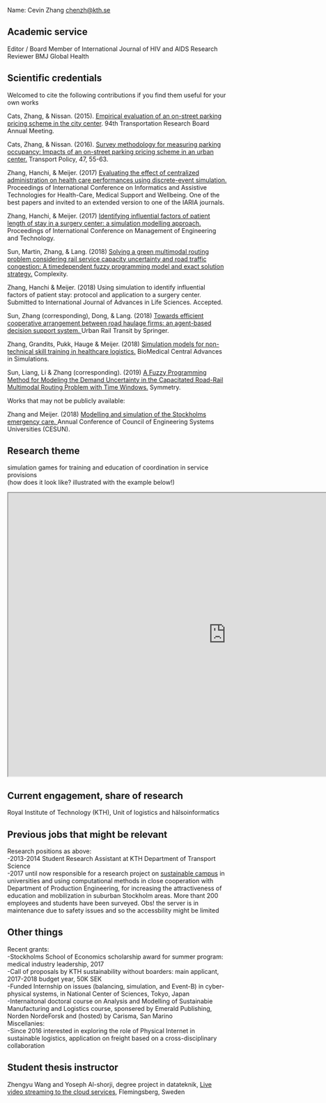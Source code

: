 Name: Cevin Zhang <a href="mailto:chenzh@kth.se">chenzh@kth.se</a><br/>

## Academic service
Editor / Board Member of International Journal of HIV and AIDS Research<br/>
Reviewer BMJ Global Health<br/>

## Scientific credentials 

Welcomed to cite the following contributions if you find them useful for your own works<br/>

Cats, Zhang, & Nissan. (2015). <a href="http://docs.trb.org/prp/15-2068.pdf" target="_blank">Empirical evaluation of an on-street parking pricing scheme in the city center</a>. 94th Transportation Research Board Annual Meeting.<br/>

Cats, Zhang, & Nissan. (2016). <a href="https://www.sciencedirect.com/science/article/pii/S0967070X15300858" target="_blank">Survey methodology for measuring parking occupancy: Impacts of an on-street parking pricing scheme in an urban center.</a> Transport Policy, 47, 55-63.<br/>

Zhang, Hanchi, & Meijer. (2017) <a href="http://ieeexplore.ieee.org/document/8125405/" target="_blank">Evaluating the effect of centralized administration on health care performances using discrete-event simulation.</a> Proceedings of International Conference on Informatics and Assistive Technologies for Health-Care, Medical Support and Wellbeing. One of the best papers and invited to an extended version to one of the IARIA journals.<br/>

Zhang, Hanchi, & Meijer. (2017) <a href="http://www.thinkmind.org/index.php?view=article&articleid=healthinfo_2017_3_10_80047" target="_blank">Identifying influential factors of patient length of stay in a surgery center: a simulation modelling approach.</a> Proceedings of International Conference on Management of Engineering and Technology.<br/>

Sun, Martin, Zhang, & Lang. (2018)  <a href="https://www.hindawi.com/journals/complexity/aip/8645793/" target="_blank">Solving a green multimodal routing problem considering rail service capacity uncertainty and road traffic congestion: A timedependent fuzzy programming model and exact solution strategy.</a> Complexity.<br/>

Zhang, Hanchi & Meijer. (2018) Using simulation to identify influential factors of patient stay: protocol and application to a surgery center. Submitted to International Journal of Advances in Life Sciences. Accepted.<br/>

Sun, Zhang (corresponding), Dong, & Lang. (2018) <a href= "https://link.springer.com/article/10.1007/s40864-018-0086-4" target="_blank"> Towards efficient cooperative arrangement between road haulage firms: an agent-based decision support system. </a> Urban Rail Transit by Springer.<br/>

Zhang, Grandits, Pukk, Hauge & Meijer. (2018) <a href="https://advancesinsimulation.biomedcentral.com/articles/10.1186/s41077-018-0072-7" target="_blank">Simulation models for non-technical skill training in healthcare logistics.</a> BioMedical Central Advances in Simulations.<br/>

Sun, Liang, Li & Zhang (corresponding). (2019)  <a href="https://www.mdpi.com/2073-8994/11/1/91" target="_blank">A Fuzzy Programming Method for Modeling the Demand Uncertainty in the Capacitated Road-Rail Multimodal Routing Problem with Time Windows.</a> Symmetry.<br/>

Works that may not be publicly available: 

Zhang and Meijer. (2018) <a href= "http://www.cesun2018.org/program.html" target ="_blank"> Modelling and simulation of the Stockholms emergency care. </a> Annual Conference of Council of Engineering Systems Universities (CESUN).<br/>

## Research theme
simulation games for training and education of coordination in service provisions<br/>
(how does it look like? illustrated with the example below!) 
<iframe width="1000" height="650" allow="fullscreen" src="https://cloud.anylogic.com/assets/embed?modelId=bb5ce616-61f0-4503-adaa-d6d751595cf7"></iframe> <br/>

## Current engagement, share of research
Royal Institute of Technology (KTH), Unit of logistics and hälsoinformatics<br />

## Previous jobs that might be relevant
Research positions as above: <br />
-2013-2014 Student Research Assistant at KTH Department of Transport Science <br /> 
-2017 until now responsible for a research project on <a href="http://gaming.sth.kth.se/Mobility/" target="_blank">sustainable campus</a> in universities and using computational methods in close cooperation with Department of Production Engineering, for increasing the attractiveness of education and mobilization in suburban Stockholm areas. More thant 200 employees and students have been surveyed. Obs! the server is in maintenance due to safety issues and so the accessbility might be limited<br />

## Other things
Recent grants:<br/>
-Stockholms School of Economics scholarship award for summer program: medical industry leadership, 2017<br/>
-Call of proposals by KTH sustainability without boarders: main applicant, 2017-2018 budget year, 50K SEK<br/>
-Funded Internship on issues (balancing, simulation, and Event-B) in cyber-physical systems, in National Center of Sciences, Tokyo, Japan<br/>
-Internaitonal doctoral course on Analysis and Modelling of Sustainabie Manufacturing and Logistics course, sponsered by Emerald Publishing, Norden NordeForsk and (hosted) by Carisma, San Marino<br/>
Miscellanies: <br/>
-Since 2016 interested in exploring the role of Physical Internet in sustainable logistics, application on freight based on a cross-disciplinary collaboration<br/>

## Student thesis instructor
Zhengyu Wang and Yoseph Al-shorji, degree project in datateknik, <a href="https://kth-primo.hosted.exlibrisgroup.com/primo-explore/fulldisplay?docid=TN_divakth-236503&context=PC&vid=46KTH_VU1_L&search_scope=default_scope&tab=default_tab&lang=en_US
" target="_blank">Live video streaming to the cloud services</a>, Flemingsberg, Sweden
